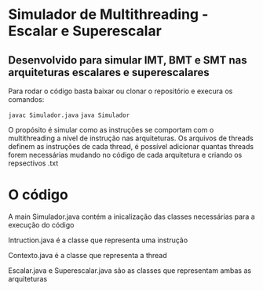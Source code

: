 # Simulador de Multithreading - Escalar e Superescalar
## Desenvolvido para simular IMT, BMT e SMT nas arquiteturas escalares e superescalares

Para rodar o código basta baixar ou clonar o repositório e execura os comandos: 

 `javac Simulador.java`
 `java Simulador`

O propósito é simular como as instruções se comportam com o multithreading a nível de instrução nas arquiteturas. Os arquivos de threads definem as instruções de cada thread, é possível adicionar quantas threads forem necessárias
mudando no código de cada arquitetura e criando os repsectivos .txt

# O código

A main Simulador.java contém a inicalização das classes necessárias para a execução do código

Intruction.java é a classe que representa uma instrução

Contexto.java é a classe que representa a thread

Escalar.java e Superescalar.java são as classes que representam ambas as arquiteturas
